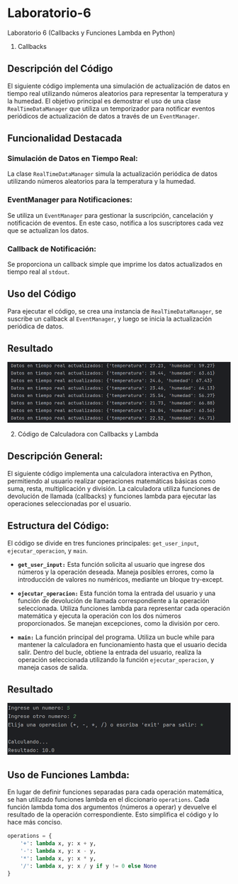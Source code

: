 # Laboratorio-6
Laboratorio 6 (Callbacks y Funciones Lambda en Python) 
1. Callbacks
## Descripción del Código
El siguiente código implementa una simulación de actualización de datos en tiempo real utilizando números aleatorios para representar la temperatura y la humedad. El objetivo principal es demostrar el uso de una clase `RealTimeDataManager` que utiliza un temporizador para notificar eventos periódicos de actualización de datos a través de un `EventManager`.

## Funcionalidad Destacada

### Simulación de Datos en Tiempo Real:

La clase `RealTimeDataManager` simula la actualización periódica de datos utilizando números aleatorios para la temperatura y la humedad.

### EventManager para Notificaciones:

Se utiliza un `EventManager` para gestionar la suscripción, cancelación y notificación de eventos. En este caso, notifica a los suscriptores cada vez que se actualizan los datos.

### Callback de Notificación:

Se proporciona un callback simple que imprime los datos actualizados en tiempo real al `stdout`.

## Uso del Código

Para ejecutar el código, se crea una instancia de `RealTimeDataManager`, se suscribe un callback al `EventManager`, y luego se inicia la actualización periódica de datos.

## Resultado 
![Resultado del ejercicio 1, aquí se ve donde se imprimen los valores de la temperatura y la humedad con pocos decimales correctamente](Resultados/Ejercicio1.PNG)

2. Código de Calculadora con Callbacks y Lambda

## Descripción General:

El siguiente código implementa una calculadora interactiva en Python, permitiendo al usuario realizar operaciones matemáticas básicas como suma, resta, multiplicación y división. La calculadora utiliza funciones de devolución de llamada (callbacks) y funciones lambda para ejecutar las operaciones seleccionadas por el usuario.

## Estructura del Código:

El código se divide en tres funciones principales: `get_user_input`, `ejecutar_operacion`, y `main`.

- **`get_user_input:`** Esta función solicita al usuario que ingrese dos números y la operación deseada. Maneja posibles errores, como la introducción de valores no numéricos, mediante un bloque try-except.

- **`ejecutar_operacion:`** Esta función toma la entrada del usuario y una función de devolución de llamada correspondiente a la operación seleccionada. Utiliza funciones lambda para representar cada operación matemática y ejecuta la operación con los dos números proporcionados. Se manejan excepciones, como la división por cero.

- **`main:`** La función principal del programa. Utiliza un bucle while para mantener la calculadora en funcionamiento hasta que el usuario decida salir. Dentro del bucle, obtiene la entrada del usuario, realiza la operación seleccionada utilizando la función `ejecutar_operacion`, y maneja casos de salida.
## Resultado
![Resultado del ejercicio 2, aquí se ve donde se solicita dos numeros y el operador para luego calcular su valor](Resultados/Ejercicio2.PNG)

## Uso de Funciones Lambda:

En lugar de definir funciones separadas para cada operación matemática, se han utilizado funciones lambda en el diccionario `operations`. Cada función lambda toma dos argumentos (números a operar) y devuelve el resultado de la operación correspondiente. Esto simplifica el código y lo hace más conciso.

```python
operations = {
    '+': lambda x, y: x + y,
    '-': lambda x, y: x - y,
    '*': lambda x, y: x * y,
    '/': lambda x, y: x / y if y != 0 else None
}




